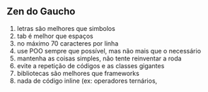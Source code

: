 ## Zen do Gaucho

1. letras são melhores que simbolos
2. tab é melhor que espaços
3. no máximo 70 caracteres por linha
4. use POO sempre que possível, mas não mais que o necessário
5. mantenha as coisas simples, não tente reinventar a roda
6. evite a repetição de códigos e as classes gigantes
7. bibliotecas são melhores que frameworks
8. nada de código inline (ex: operadores ternários,<style>,style,etc)
